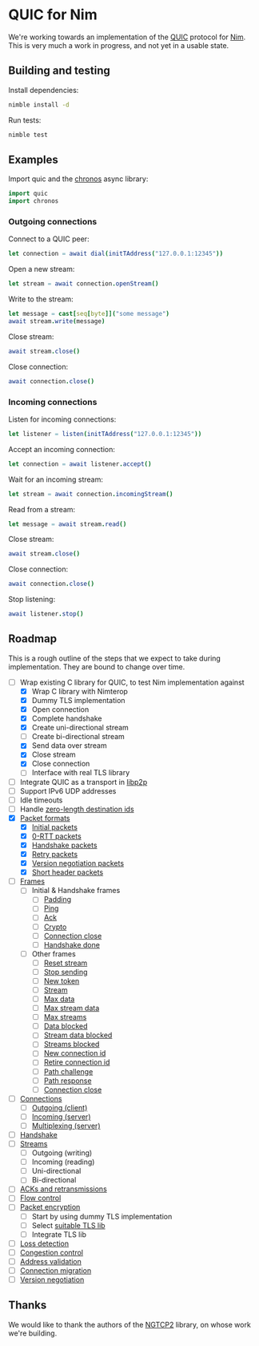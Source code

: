 QUIC for Nim
============

We're working towards an implementation of the
[QUIC](https://datatracker.ietf.org/wg/quic/about/) protocol for
[Nim](https://nim-lang.org/). This is very much a work in progress, and not yet
in a usable state.

Building and testing
--------------------

Install dependencies:

```bash
nimble install -d
```

Run tests:

```bash
nimble test
```

Examples
--------

Import quic and the [chronos](https://github.com/status-im/nim-chronos)
async library:

```nim
import quic
import chronos
```

### Outgoing connections

Connect to a QUIC peer:

```nim
let connection = await dial(initTAddress("127.0.0.1:12345"))
```

Open a new stream:

```nim
let stream = await connection.openStream()
```

Write to the stream:

```nim
let message = cast[seq[byte]]("some message")
await stream.write(message)
```

Close stream:

```nim
await stream.close()
```

Close connection:

```nim
await connection.close()
```

### Incoming connections

Listen for incoming connections:

```nim
let listener = listen(initTAddress("127.0.0.1:12345"))
```

Accept an incoming connection:

```nim
let connection = await listener.accept()
```

Wait for an incoming stream:

```nim
let stream = await connection.incomingStream()
```

Read from a stream:

```nim
let message = await stream.read()
```

Close stream:

```nim
await stream.close()
```

Close connection:

```nim
await connection.close()
```

Stop listening:
```nim
await listener.stop()
```

Roadmap
-------

This is a rough outline of the steps that we expect to take during
implementation. They are bound to change over time.

- [ ] Wrap existing C library for QUIC, to test Nim implementation against
  - [x] Wrap C library with Nimterop
  - [x] Dummy TLS implementation
  - [x] Open connection
  - [x] Complete handshake
  - [x] Create uni-directional stream
  - [ ] Create bi-directional stream
  - [x] Send data over stream
  - [x] Close stream
  - [x] Close connection
  - [ ] Interface with real TLS library
- [ ] Integrate QUIC as a transport in [libp2p](https://github.com/status-im/nim-libp2p)
- [ ] Support IPv6 UDP addresses
- [ ] Idle timeouts
- [ ] Handle [zero-length destination ids](https://datatracker.ietf.org/doc/html/draft-ietf-quic-transport-30#section-5.2)
- [x] [Packet formats](https://datatracker.ietf.org/doc/html/draft-ietf-quic-transport-30#section-17)
  - [x] [Initial packets](https://datatracker.ietf.org/doc/html/draft-ietf-quic-transport-30#section-17.2.2)
  - [x] [0-RTT packets](https://datatracker.ietf.org/doc/html/draft-ietf-quic-transport-30#section-17.2.3)
  - [x] [Handshake packets](https://datatracker.ietf.org/doc/html/draft-ietf-quic-transport-30#section-17.2.4)
  - [x] [Retry packets](https://datatracker.ietf.org/doc/html/draft-ietf-quic-transport-30#section-17.2.5)
  - [x] [Version negotiation packets](https://datatracker.ietf.org/doc/html/draft-ietf-quic-transport-30#section-17.2.1)
  - [x] [Short header packets](https://datatracker.ietf.org/doc/html/draft-ietf-quic-transport-30#section-17.3)
- [ ] [Frames](https://datatracker.ietf.org/doc/html/draft-ietf-quic-transport-30#section-12.4)
  - [ ] Initial & Handshake frames
    - [ ] [Padding](https://datatracker.ietf.org/doc/html/draft-ietf-quic-transport-30#section-19.1)
    - [ ] [Ping](https://datatracker.ietf.org/doc/html/draft-ietf-quic-transport-30#section-19.2)
    - [ ] [Ack](https://datatracker.ietf.org/doc/html/draft-ietf-quic-transport-30#section-19.3)
    - [ ] [Crypto](https://datatracker.ietf.org/doc/html/draft-ietf-quic-transport-30#section-19.6)
    - [ ] [Connection close](https://datatracker.ietf.org/doc/html/draft-ietf-quic-transport-30#section-19.19)
    - [ ] [Handshake done](https://datatracker.ietf.org/doc/html/draft-ietf-quic-transport-30#section-19.20)
  - [ ] Other frames
    - [ ] [Reset stream](https://datatracker.ietf.org/doc/html/draft-ietf-quic-transport-30#section-19.4)
    - [ ] [Stop sending](https://datatracker.ietf.org/doc/html/draft-ietf-quic-transport-30#section-19.5)
    - [ ] [New token](https://datatracker.ietf.org/doc/html/draft-ietf-quic-transport-30#section-19.7)
    - [ ] [Stream](https://datatracker.ietf.org/doc/html/draft-ietf-quic-transport-30#section-19.8)
    - [ ] [Max data](https://datatracker.ietf.org/doc/html/draft-ietf-quic-transport-30#section-19.9)
    - [ ] [Max stream data](https://datatracker.ietf.org/doc/html/draft-ietf-quic-transport-30#section-19.10)
    - [ ] [Max streams](https://datatracker.ietf.org/doc/html/draft-ietf-quic-transport-30#section-19.11)
    - [ ] [Data blocked](https://datatracker.ietf.org/doc/html/draft-ietf-quic-transport-30#section-19.12)
    - [ ] [Stream data blocked](https://datatracker.ietf.org/doc/html/draft-ietf-quic-transport-30#section-19.13)
    - [ ] [Streams blocked](https://datatracker.ietf.org/doc/html/draft-ietf-quic-transport-30#section-19.14)
    - [ ] [New connection id](https://datatracker.ietf.org/doc/html/draft-ietf-quic-transport-30#section-19.15)
    - [ ] [Retire connection id](https://datatracker.ietf.org/doc/html/draft-ietf-quic-transport-30#section-19.16)
    - [ ] [Path challenge](https://datatracker.ietf.org/doc/html/draft-ietf-quic-transport-30#section-19.17)
    - [ ] [Path response](https://datatracker.ietf.org/doc/html/draft-ietf-quic-transport-30#section-19.18)
    - [ ] [Connection close](https://datatracker.ietf.org/doc/html/draft-ietf-quic-transport-30#section-19.19)
- [ ] [Connections](https://datatracker.ietf.org/doc/html/draft-ietf-quic-transport-30#section-5)
  - [ ] [Outgoing (client)](https://datatracker.ietf.org/doc/html/draft-ietf-quic-transport-30#section-5.2.1)
  - [ ] [Incoming (server)](https://datatracker.ietf.org/doc/html/draft-ietf-quic-transport-30#section-5.2.2)
  - [ ] [Multiplexing (server)](https://datatracker.ietf.org/doc/html/draft-ietf-quic-transport-30#section-5.2)
- [ ] [Handshake](https://datatracker.ietf.org/doc/html/draft-ietf-quic-transport-30#section-7)
- [ ] [Streams](https://datatracker.ietf.org/doc/html/draft-ietf-quic-transport-30#section-2)
  - [ ] Outgoing (writing)
  - [ ] Incoming (reading)
  - [ ] Uni-directional
  - [ ] Bi-directional
- [ ] [ACKs and retransmissions](https://datatracker.ietf.org/doc/html/draft-ietf-quic-transport-30#section-13)
- [ ] [Flow control](https://datatracker.ietf.org/doc/html/draft-ietf-quic-transport-30#section-4)
- [ ] [Packet encryption](https://datatracker.ietf.org/doc/html/draft-ietf-quic-tls-30#section-5)
  - [ ] Start by using dummy TLS implementation
  - [ ] Select [suitable TLS lib](https://github.com/ngtcp2/ngtcp2/blob/master/doc/programmers-guide.rst#prerequisites)
  - [ ] Integrate TLS lib
- [ ] [Loss detection](https://datatracker.ietf.org/doc/html/draft-ietf-quic-recovery-30#section-6)
- [ ] [Congestion control](https://datatracker.ietf.org/doc/html/draft-ietf-quic-recovery-30#section-7)
- [ ] [Address validation](https://datatracker.ietf.org/doc/html/draft-ietf-quic-transport-30#section-8)
- [ ] [Connection migration](https://datatracker.ietf.org/doc/html/draft-ietf-quic-transport-30#section-9)
- [ ] [Version negotiation](https://datatracker.ietf.org/doc/html/draft-ietf-quic-transport-30#section-6)

Thanks
------

We would like to thank the authors of the [NGTCP2](https://github.com/ngtcp2/ngtcp2) library, on whose work we're building.
